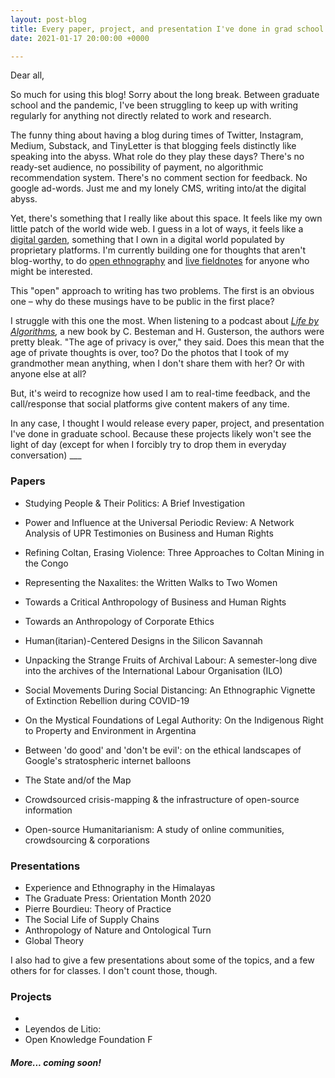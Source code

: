```yaml
---
layout: post-blog
title: Every paper, project, and presentation I've done in grad school
date: 2021-01-17 20:00:00 +0000

---
```

Dear all,

So much for using this blog! Sorry about the long break. Between graduate school and the pandemic, I've been struggling to keep up with writing regularly for anything not directly related to work and research.

The funny thing about having a blog during times of Twitter, Instagram, Medium, Substack, and TinyLetter is that blogging feels distinctly like speaking into the abyss. What role do they play these days? There's no ready-set audience, no possibility of payment, no algorithmic recommendation system. There's no comment section for feedback. No google ad-words. Just me and my lonely CMS, writing into/at the digital abyss. 

Yet, there's something that I really like about this space. It feels like my own little patch of the world wide web. I guess in a lot of ways, it feels like a [digital garden](https://tomcritchlow.com/2019/02/17/building-digital-garden/), something that I own in a digital world populated by proprietary platforms. I'm currently building one for thoughts that aren't blog-worthy, to do [open ethnography](https://ethnographymatters.net/blog/2012/08/02/writing-live-fieldnotes-towards-a-more-open-ethnography/) and [live fieldnotes](https://www.ethnography.com/2012/08/this-week-in-ethnography-writing-live-fieldnotes-with-social-media-towards-a-more-open-ethnography-ethnography-matters/) for anyone who might be interested.

This "open" approach to writing has two problems. The first is an obvious one – why do these musings have to be public in the first place?

I struggle with this one the most. When listening to a podcast about [_Life by Algorithms_](https://podcasts.apple.com/ca/podcast/c-besteman-h-gusterson-life-by-algorithms-how-roboprocesses/id425683368?i=1000488461179)_,_ a new book by C. Besteman and H. Gusterson, the authors were pretty bleak. "The age of privacy is over," they said. Does this mean that the age of private thoughts is over, too? Do the photos that I took of my grandmother mean anything, when I don't share them with her? Or with anyone else at all?

But, it's weird to recognize how used I am to real-time feedback, and the call/response that social platforms give content makers of any time.

In any case, I thought I would release every paper, project, and presentation I've done in graduate school. Because these projects likely won't see the light of day (except for when I forcibly try to drop them in everyday conversation) ___

### Papers

* Studying People & Their Politics: A Brief Investigation


* Power and Influence at the Universal Periodic Review: A Network Analysis of UPR Testimonies on Business and Human Rights
* Refining Coltan, Erasing Violence: Three Approaches to Coltan Mining in the Congo
* Representing the Naxalites: the Written Walks to Two Women
* Towards a Critical Anthropology of Business and Human Rights
* Towards an Anthropology of Corporate  Ethics
* Human(itarian)-Centered Designs in the Silicon Savannah
* Unpacking the Strange Fruits of Archival Labour: A semester-long dive into the archives of the International Labour Organisation (ILO)
* Social Movements During Social Distancing: An Ethnographic Vignette of Extinction Rebellion during COVID-19
* On the Mystical Foundations of Legal Authority: On the Indigenous Right to Property and Environment in Argentina
* Between 'do good' and 'don't be evil': on the ethical landscapes of Google's stratospheric internet balloons
* The State and/of the Map
* Crowdsourced crisis-mapping & the infrastructure of open-source information
* Open-source Humanitarianism: A study of online communities, crowdsourcing & corporations

### Presentations

* Experience and Ethnography in the Himalayas
* The Graduate Press: Orientation Month 2020
* Pierre Bourdieu: Theory of Practice
* The Social Life of Supply Chains
* Anthropology of Nature and Ontological Turn
* Global Theory

I also had to give a few presentations about some of the topics, and a few others for for classes. I don't count those, though.

### Projects

* 
* Leyendos de Litio:
* Open Knowledge Foundation F

##### More... coming soon!